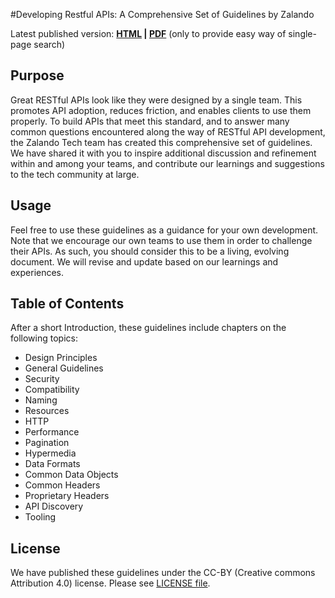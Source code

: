 #Developing Restful APIs: A Comprehensive Set of Guidelines by Zalando

Latest published version: **[HTML](http://zalando.github.io/restful-api-guidelines) | [PDF](http://zalando.github.io/restful-api-guidelines/guidelines.pdf)** (only to provide easy way of single-page search)

Purpose
-------
Great RESTful APIs look like they were designed by a single team. This promotes API adoption, reduces friction, and enables clients to use them properly. To build APIs that meet this standard, and to answer many common questions encountered along the way of RESTful API development, the Zalando Tech team has created this comprehensive set of guidelines. We have shared it with you to inspire additional discussion and refinement within and among your teams, and contribute our learnings and suggestions to the tech community at large.

Usage
-----
Feel free to use these guidelines as a guidance for your own development. Note that we encourage our own teams to use them in order to challenge their APIs. As such, you should consider this to be a living, evolving document. We will revise and update based on our learnings and experiences.

Table of Contents
-------
After a short Introduction, these guidelines include chapters on the following topics:
- Design Principles
- General Guidelines
- Security
- Compatibility
- Naming
- Resources
- HTTP
- Performance
- Pagination
- Hypermedia
- Data Formats
- Common Data Objects
- Common Headers
- Proprietary Headers
- API Discovery
- Tooling

License
-------
We have published these guidelines under the CC-BY (Creative commons Attribution 4.0) license. Please see [LICENSE file](LICENSE).
